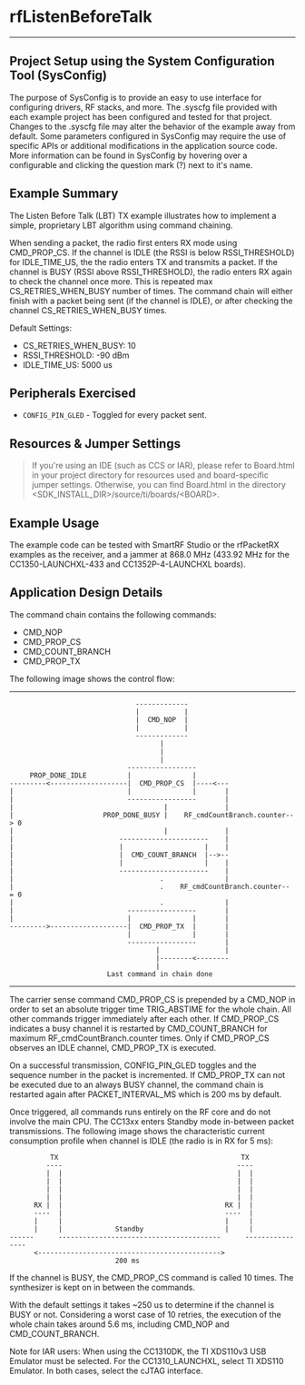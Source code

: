 # rfListenBeforeTalk

---

Project Setup using the System Configuration Tool (SysConfig)
-------------------------
The purpose of SysConfig is to provide an easy to use interface for configuring
drivers, RF stacks, and more. The .syscfg file provided with each example
project has been configured and tested for that project. Changes to the .syscfg
file may alter the behavior of the example away from default. Some parameters
configured in SysConfig may require the use of specific APIs or additional
modifications in the application source code. More information can be found in
SysConfig by hovering over a configurable and clicking the question mark (?)
next to it's name.

Example Summary
---------------

The Listen Before Talk (LBT) TX example illustrates how to implement a simple,
proprietary LBT algorithm using command chaining.

When sending a packet, the radio first enters RX mode using CMD_PROP_CS. If
the channel is IDLE (the RSSI is below RSSI_THRESHOLD) for IDLE_TIME_US, the
the radio enters TX and transmits a packet. If the channel is BUSY (RSSI above
RSSI_THRESHOLD), the radio enters RX again to check the channel once more.
This is repeated max CS_RETRIES_WHEN_BUSY number of times. The command chain
will either finish with a packet being sent (if the channel is IDLE), or after
checking the channel CS_RETRIES_WHEN_BUSY times.

Default Settings:

 - CS_RETRIES_WHEN_BUSY: 10
 - RSSI_THRESHOLD:       -90 dBm
 - IDLE_TIME_US:         5000 us


Peripherals Exercised
---------------------

* `CONFIG_PIN_GLED` - Toggled for every packet sent.

Resources & Jumper Settings
---------------------------
> If you're using an IDE (such as CCS or IAR), please refer to Board.html in your project
directory for resources used and board-specific jumper settings. Otherwise, you can find
Board.html in the directory &lt;SDK_INSTALL_DIR&gt;/source/ti/boards/&lt;BOARD&gt;.

Example Usage
-------------
The example code can be tested with SmartRF Studio or the rfPacketRX examples
as the receiver, and a jammer at 868.0 MHz (433.92 MHz for the
CC1350-LAUNCHXL-433 and CC1352P-4-LAUNCHXL boards).


Application Design Details
--------------------------
The command chain contains the following commands:

 - CMD_NOP
 - CMD_PROP_CS
 - CMD_COUNT_BRANCH
 - CMD_PROP_TX

The following image shows the control flow:

--------------------------------------------------------------------------------

                                   -------------
                                   |           |
                                   |  CMD_NOP  |
                                   |           |
                                   -------------
                                         |
                                         |
                                         |
                                 -----------------
         PROP_DONE_IDLE          |               |
    ---------<-------------------|  CMD_PROP_CS  |----<---
    |                            |               |       |
    |                            -----------------       |
    |                                     |              |
    |                      PROP_DONE_BUSY |    RF_cmdCountBranch.counter-- > 0
    |                                     |              |
    |                          ----------------------    |
    |                          |                    |    |
    |                          |  CMD_COUNT_BRANCH  |-->--
    |                          |                    |    |
    |                          ----------------------    |
    |                                    .               |
    |                                    .    RF_cmdCountBranch.counter-- = 0
    |                                    .               |
    |                            -----------------       |
    |                            |               |       |
    --------->-------------------|  CMD_PROP_TX  |       |
                                 |               |       |
                                 -----------------       |
                                        |                |
                                        |--------<--------
                                        |
                            Last command in chain done

--------------------------------------------------------------------------------

The carrier sense command CMD_PROP_CS is prepended by a CMD_NOP in order to
set an absolute trigger time TRIG_ABSTIME for the whole chain. All other
commands trigger immediately after each other. If CMD_PROP_CS indicates a busy
channel it is restarted by CMD_COUNT_BRANCH for maximum
RF_cmdCountBranch.counter times. Only if CMD_PROP_CS observes an IDLE channel,
CMD_PROP_TX is executed.

On a successful transmission, CONFIG_PIN_GLED toggles and the sequence number in
the packet is incremented. If CMD_PROP_TX can not be executed due to an always
BUSY channel, the command chain is restarted again after PACKET_INTERVAL_MS
which is 200 ms by default.

Once triggered, all commands runs entirely on the RF core and do not involve
the main CPU. The CC13xx enters Standby mode in-between packet
transmissions. The following image shows the characteristic current
consumption profile when channel is IDLE (the radio is in RX for 5 ms):

              TX                                             TX
             ----                                           ----
             |  |                                           |  |
             |  |                                           |  |
             |  |                                           |  |
             |  |                                           |  |
          RX |  |                                        RX |  |
          ----  |                                        ----  |
          |     |                                        |     |
          |     |             Standby                    |     |
    ------      ----------------------------------------      ----------------
          <--------------------------------------------->
                              200 ms


If the channel is BUSY, the CMD_PROP_CS command is called 10 times. The
synthesizer is kept on in between the commands.

With the default settings it takes ~250 us to determine if the channel is BUSY
or not. Considering a worst case of 10 retries, the execution of the whole
chain takes around 5.6 ms, including CMD_NOP and CMD_COUNT_BRANCH.

Note for IAR users: When using the CC1310DK, the TI XDS110v3 USB Emulator must
be selected. For the CC1310_LAUNCHXL, select TI XDS110 Emulator. In both cases,
select the cJTAG interface.
